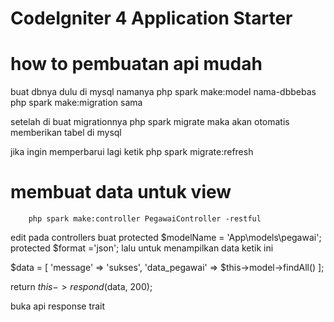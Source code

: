 # CodeIgniter 4 Application Starter

# how to pembuatan api mudah

buat dbnya dulu di mysql namanya
php spark make:model nama-dbbebas
php spark make:migration sama

setelah di buat migrationnya
php spark migrate
maka akan otomatis memberikan tabel di mysql

jika ingin memperbarui lagi ketik
php spark migrate:refresh

# membuat data untuk view

        php spark make:controller PegawaiController -restful

edit pada controllers
buat
protected $modelName = 'App\models\pegawai';
protected $format ='json';
lalu untuk menampilkan data ketik ini

$data = [
'message' => 'sukses',
'data_pegawai' => $this->model->findAll()
];

return $this->respond($data, 200);

buka api response trait
